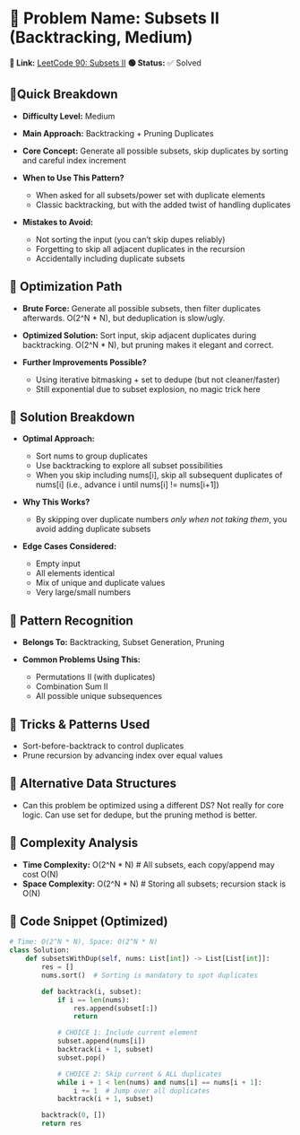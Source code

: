 # 🔹 Problem Name: Subsets II (Backtracking, Medium)

**🔗 Link:** [LeetCode 90: Subsets II](https://leetcode.com/problems/subsets-ii/)
**🟢 Status:** ✅ Solved

## 🔹Quick Breakdown

* **Difficulty Level:** Medium
* **Main Approach:** Backtracking + Pruning Duplicates
* **Core Concept:** Generate all possible subsets, skip duplicates by sorting and careful index increment
* **When to Use This Pattern?**

  * When asked for all subsets/power set with duplicate elements
  * Classic backtracking, but with the added twist of handling duplicates
* **Mistakes to Avoid:**

  * Not sorting the input (you can’t skip dupes reliably)
  * Forgetting to skip all adjacent duplicates in the recursion
  * Accidentally including duplicate subsets

## 🔹 Optimization Path

* **Brute Force:** Generate all possible subsets, then filter duplicates afterwards. O(2^N * N), but deduplication is slow/ugly.
* **Optimized Solution:** Sort input, skip adjacent duplicates during backtracking. O(2^N * N), but pruning makes it elegant and correct.
* **Further Improvements Possible?**

  * Using iterative bitmasking + set to dedupe (but not cleaner/faster)
  * Still exponential due to subset explosion, no magic trick here

## 🔹 Solution Breakdown

* **Optimal Approach:**

  * Sort nums to group duplicates
  * Use backtracking to explore all subset possibilities
  * When you skip including nums[i], skip all subsequent duplicates of nums[i] (i.e., advance i until nums[i] != nums[i+1])
* **Why This Works?**

  * By skipping over duplicate numbers *only when not taking them*, you avoid adding duplicate subsets
* **Edge Cases Considered:**

  * Empty input
  * All elements identical
  * Mix of unique and duplicate values
  * Very large/small numbers

## 🔹 Pattern Recognition

* **Belongs To:** Backtracking, Subset Generation, Pruning
* **Common Problems Using This:**

  * Permutations II (with duplicates)
  * Combination Sum II
  * All possible unique subsequences

## 🔹 Tricks & Patterns Used

* Sort-before-backtrack to control duplicates
* Prune recursion by advancing index over equal values

## 🔹 Alternative Data Structures

* Can this problem be optimized using a different DS? Not really for core logic. Can use set for dedupe, but the pruning method is better.

## 🔹 Complexity Analysis

* **Time Complexity:** O(2^N * N)  # All subsets, each copy/append may cost O(N)
* **Space Complexity:** O(2^N * N) # Storing all subsets; recursion stack is O(N)

## 🔹 Code Snippet (Optimized)

```python
# Time: O(2^N * N), Space: O(2^N * N)
class Solution:
    def subsetsWithDup(self, nums: List[int]) -> List[List[int]]:
        res = []
        nums.sort()  # Sorting is mandatory to spot duplicates

        def backtrack(i, subset):
            if i == len(nums):
                res.append(subset[:])
                return

            # CHOICE 1: Include current element
            subset.append(nums[i])
            backtrack(i + 1, subset)
            subset.pop()

            # CHOICE 2: Skip current & ALL duplicates
            while i + 1 < len(nums) and nums[i] == nums[i + 1]:
                i += 1  # Jump over all duplicates
            backtrack(i + 1, subset)

        backtrack(0, [])
        return res
```
